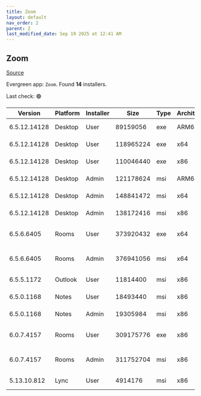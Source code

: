 ```yaml
---
title: Zoom
layout: default
nav_order: 2
parent: Z
last_modified_date: Sep 19 2025 at 12:41 AM
---
```


## Zoom

[Source](https://zoom.us/download)

Evergreen app: `Zoom`. Found **14** installers.

Last check: 🟢

| Version      | Platform | Installer | Size      | Type | Architecture | URI                                                                                                                                          |
| ------------ | -------- | --------- | --------- | ---- | ------------ | -------------------------------------------------------------------------------------------------------------------------------------------- |
| 6.5.12.14128 | Desktop  | User      | 89159056  | exe  | ARM64        | [https://cdn.zoom.us/prod/6.5.12.14128/arm64/ZoomInstallerFull.exe](https://cdn.zoom.us/prod/6.5.12.14128/arm64/ZoomInstallerFull.exe)       |
| 6.5.12.14128 | Desktop  | User      | 118965224 | exe  | x64          | [https://cdn.zoom.us/prod/6.5.12.14128/x64/ZoomInstallerFull.exe](https://cdn.zoom.us/prod/6.5.12.14128/x64/ZoomInstallerFull.exe)           |
| 6.5.12.14128 | Desktop  | User      | 110046440 | exe  | x86          | [https://cdn.zoom.us/prod/6.5.12.14128/ZoomInstallerFull.exe](https://cdn.zoom.us/prod/6.5.12.14128/ZoomInstallerFull.exe)                   |
| 6.5.12.14128 | Desktop  | Admin     | 121178624 | msi  | ARM64        | [https://cdn.zoom.us/prod/6.5.12.14128/arm64/ZoomInstallerFull.msi](https://cdn.zoom.us/prod/6.5.12.14128/arm64/ZoomInstallerFull.msi)       |
| 6.5.12.14128 | Desktop  | Admin     | 148841472 | msi  | x64          | [https://cdn.zoom.us/prod/6.5.12.14128/x64/ZoomInstallerFull.msi](https://cdn.zoom.us/prod/6.5.12.14128/x64/ZoomInstallerFull.msi)           |
| 6.5.12.14128 | Desktop  | Admin     | 138172416 | msi  | x86          | [https://cdn.zoom.us/prod/6.5.12.14128/ZoomInstallerFull.msi](https://cdn.zoom.us/prod/6.5.12.14128/ZoomInstallerFull.msi)                   |
| 6.5.6.6405   | Rooms    | User      | 373920432 | exe  | x64          | [https://cdn.zoom.us/prod/6.5.6.6405/x64/zoomrooms-6.5.6.6405-x64.exe](https://cdn.zoom.us/prod/6.5.6.6405/x64/zoomrooms-6.5.6.6405-x64.exe) |
| 6.5.6.6405   | Rooms    | Admin     | 376941056 | msi  | x64          | [https://cdn.zoom.us/prod/6.5.6.6405/x64/zoomrooms-6.5.6.6405-x64.msi](https://cdn.zoom.us/prod/6.5.6.6405/x64/zoomrooms-6.5.6.6405-x64.msi) |
| 6.5.5.1172   | Outlook  | User      | 11814400  | msi  | x86          | [https://cdn.zoom.us/prod/6.5.5.1172/ZoomOutlookPluginSetup.msi](https://cdn.zoom.us/prod/6.5.5.1172/ZoomOutlookPluginSetup.msi)             |
| 6.5.0.1168   | Notes    | User      | 18493440  | msi  | x86          | [https://cdn.zoom.us/prod/6.5.0.1168/ZoomNotesPluginSetup.msi](https://cdn.zoom.us/prod/6.5.0.1168/ZoomNotesPluginSetup.msi)                 |
| 6.5.0.1168   | Notes    | Admin     | 19305984  | msi  | x86          | [https://cdn.zoom.us/prod/6.5.0.1168/ZoomNotesPluginAdminTool.msi](https://cdn.zoom.us/prod/6.5.0.1168/ZoomNotesPluginAdminTool.msi)         |
| 6.0.7.4157   | Rooms    | User      | 309175776 | exe  | x86          | [https://cdn.zoom.us/prod/6.0.7.4157/zoomrooms-6.0.7.4157-x86.exe](https://cdn.zoom.us/prod/6.0.7.4157/zoomrooms-6.0.7.4157-x86.exe)         |
| 6.0.7.4157   | Rooms    | Admin     | 311752704 | msi  | x86          | [https://cdn.zoom.us/prod/6.0.7.4157/zoomrooms-6.0.7.4157-x86.msi](https://cdn.zoom.us/prod/6.0.7.4157/zoomrooms-6.0.7.4157-x86.msi)         |
| 5.13.10.812  | Lync     | User      | 4914176   | msi  | x86          | [https://cdn.zoom.us/prod/5.13.10.812/ZoomLyncPluginSetup.msi](https://cdn.zoom.us/prod/5.13.10.812/ZoomLyncPluginSetup.msi)                 |
